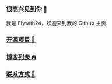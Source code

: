 ### 很高兴见到你 👋

我是 Flywith24，欢迎来到我的 Github 主页

### [开源项目 🥧](https://github.com/Flywith24/Flywith24/wiki/%E5%BC%80%E6%BA%90%E9%A1%B9%E7%9B%AE)

  

### [博客列表 🔥](https://github.com/Flywith24/BlogList)


### [联系方式 🌝](https://github.com/Flywith24/Flywith24/wiki/%E8%81%94%E7%B3%BB%E6%96%B9%E5%BC%8F)


